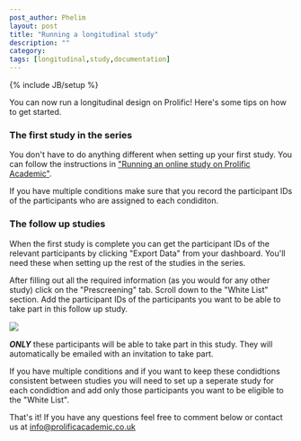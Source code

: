 ```yaml
---
post_author: Phelim
layout: post
title: "Running a longitudinal study"
description: ""
category: 
tags: [longitudinal,study,documentation]
---
```

{% include JB/setup %}

<p>You can now run a longitudinal design on Prolific! Here's some tips on how to get started. </p>

<h3> The first study in the series</h3>

<p>
You don't have to do anything different when setting up your first study. You can follow the instructions in <a href="{{ site.url }}/2014/08/03/running-an-online-study-on-prolific-academic/">"Running an online study on Prolific Academic"</a>. </p>

<p>If you have multiple conditions make sure that you record the participant IDs of the participants who are assigned to each condiditon. </p>

<h3> The follow up studies</h3>
<p>When the first study is complete you can get the participant IDs of the relevant participants by clicking "Export Data" from your dashboard. You'll need these when setting up the rest of the studies in the series. </p>

<p>After filling out all the required information (as you would for any other study) click on the "Prescreening" tab. Scroll down to the "White List" section. Add the participant IDs of the participants you want to be able to take part in this follow up study. </p>
<div class="row col-md-offset-2">
<img class="col-md-8" style="display: block;margin-left: auto;margin-right: auto;margin-top:15px;margin-bottom:15px;" src="{{ site.url }}/assets/img/2014-08-03-how-to-run-a-longitutinal-study/WhiteList.png">
</div>
<p><i><b>ONLY</b></i> these participants will be able to take part in this study. They will automatically be emailed with an invitation to take part. </p>
<p>If you have multiple conditions and if you want to keep these condidtions consistent between studies you will need to set up a seperate study for each condidtion and add only those participants you want to be eligible to the "White List".  </p>
<p> That's it! If you have any questions feel free to comment below or contact us at <a href="mailto:info@prolificacademic.co.uk">info@prolificacademic.co.uk</a></p>